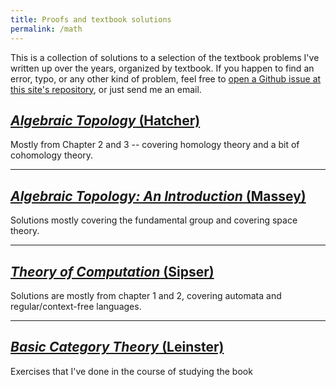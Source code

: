 ```yaml
---
title: Proofs and textbook solutions
permalink: /math
---
```


This is a collection of solutions to a selection of the textbook problems I've written up over the years, organized by textbook.
If you happen to find an error, typo, or any other kind of problem, feel free to [open a Github issue at this site's repository](https://github.com/cemulate/cemulate.github.io), or just send me an email.

## [*Algebraic Topology* (Hatcher)](/math_solutions/hatcher/index)

Mostly from Chapter 2 and 3 -- covering homology theory and a bit of cohomology theory.

---

## [*Algebraic Topology: An Introduction* (Massey)](/math_solutions/massey/index)

Solutions mostly covering the fundamental group and covering space theory.

---

## [*Theory of Computation* (Sipser)](/math_solutions/sipser/index)

Solutions are mostly from chapter 1 and 2, covering automata and regular/context-free languages.

---

## [*Basic Category Theory* (Leinster)](/math_solutions/leinster/index)

Exercises that I've done in the course of studying the book
